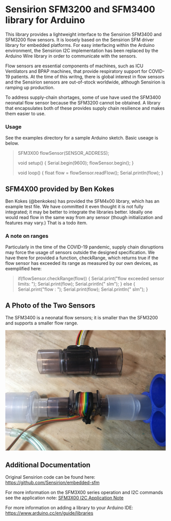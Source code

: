 # Sensirion SFM3200 and SFM3400 library for Arduino

This library provides a lightweight interface to the Sensirion SFM3400 and SFM3200 flow sensors. It is loosely based on the Sensirion SFM driver library for embedded platforms.  For easy interfacing within the Arduino environment, the Sensirion I2C implementation has been replaced by the Arduino Wire library in order to communicate with the sensors.

Flow sensors are essential components of machines, such as ICU Ventilators and BPAP machines, that provide respiratory support
for COVID-19 patients. At the time of this writng, there is global interest in flow sensors and the Sensirion sensors are out-of-stock worldwide, although Sensirion is ramping up production.

To address supply-chain shortages, some of use have used the SFM3400 neonatal flow sensor because the SFM3200 cannot be obtained. A library that encapsulates both of these provides supply chain resilience and makes them easier to use.

### Usage

See the examples directory for a sample Arduino sketch. Basic useage is below.

>SFM3X00 flowSensor(SENSOR_ADDRESS);
>
>void setup() {
>  Serial.begin(9600);
>  flowSensor.begin();
>}
>
> void loop() {
>  float flow = flowSensor.readFlow();
>  Serial.println(flow);
>}

## SFM4X00 provided by Ben Kokes

Ben Kokes (@benkokes) has provided the SFM4x00 library, which has an example test file. We have committed it even thought it is not fully
integrated; it may be better to integrate the libraries better. Ideally one would read flow in the same way from any sensor
(though initialization and features may vary.) That is a todo item.

### A note on ranges

Particularly in the time of the COVID-19 pandemic, supply chain disruptions may force the usage of sensors outside the designed specification. We have there for provided a function, checkRange, which returns true if the flow sensor has exceeded its range as measured by our own devices, as exemplified here:

>  if(flowSensor.checkRange(flow)) {
>    Serial.print("flow exceeded sensor limits:  ");
>    Serial.print(flow);
>    Serial.println(" slm");
>  }  else  {
>    Serial.print("flow : ");
>    Serial.print(flow);
>    Serial.println(" slm");
>  }



## A Photo of the Two Sensors

The SFM3400 is a neonatal flow sensors; it is smaller than the SFM3200 and supports a smaller flow range.

![image](https://github.com/PubInv/SFM3X00/blob/master/SFM3200andSFM3400.jpg)

## Additional Documentation

Original Sensirion code can be found here: https://github.com/Sensirion/embedded-sfm

For more information on the SFM3X00 series operation and I2C commands see the application note:
[SFM3X00 I2C Application Note](https://www.sensirion.com/fileadmin/user_upload/customers/sensirion/Dokumente/5_Mass_Flow_Meters/Sensirion_Mass_Flow_Meters_Application_Note_SFM3xxx.pdf)

For more information on adding a library to your Arduino IDE: https://www.arduino.cc/en/guide/libraries
